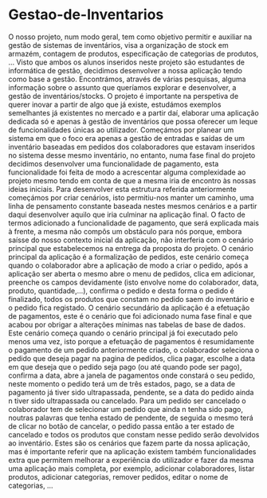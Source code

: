 # Gestao-de-Inventarios

O nosso projeto, num modo geral, tem como objetivo permitir e auxiliar na gestão de sistemas de inventários, visa a organização de stock em armazém, contagem de produtos, especificação de categorias de produtos, …
Visto que ambos os alunos inseridos neste projeto são estudantes de informática de gestão, decidimos desenvolver a nossa aplicação tendo como base a gestão. Encontrámos, através de várias pesquisas, alguma informação sobre o assunto que queríamos explorar e desenvolver, a gestão de inventários/stocks.
O projeto é importante na perspetiva de querer inovar a partir de algo que já existe, estudámos exemplos semelhantes já existentes no mercado e a partir daí, elaborar uma aplicação dedicada só e apenas à gestão de inventários que possa oferecer um leque de funcionalidades únicas ao utilizador.
 Começámos por planear um sistema em que o foco era apenas a gestão de entradas e saídas de um inventário baseadas em pedidos dos colaboradores que estavam inseridos no sistema desse mesmo inventário, no entanto, numa fase final do projeto decidimos desenvolver uma funcionalidade de pagamento, esta funcionalidade foi feita de modo a acrescentar alguma complexidade ao projeto mesmo tendo em conta de que a mesma iria de encontro às nossas ideias iniciais.  Para desenvolver esta estrutura referida anteriormente começámos por criar cenários, isto permitiu-nos manter um caminho, uma linha de pensamento constante baseada nestes mesmos cenários e a partir daqui desenvolver aquilo que iria culminar na aplicação final. O facto de termos adicionado a funcionalidade de pagamento, que será explicada mais à frente, a mesma não compôs um obstáculo para nós porque, embora saísse do nosso contexto inicial da aplicação, não interferia com o cenário principal que estabelecemos na entrega da proposta do projeto.
O cenário principal da aplicação é a formalização de pedidos, este cenário começa quando o colaborador abre a aplicação de modo a criar o pedido, após a aplicação ser aberta o mesmo abre o menu de pedidos, clica em adicionar, preenche os campos devidamente (isto envolve nome do colaborador, data, produto, quantidade,…), confirma o pedido e desta forma o pedido é finalizado, todos os produtos que constam no pedido saem do inventário e o pedido fica registado.
O cenário secundário da aplicação é a efetuação de pagamentos, este é o cenário que foi adicionado numa fase final e que acabou por obrigar a alterações mínimas nas tabelas de base de dados. Este cenário começa quando o cenário principal já foi executado pelo menos uma vez, isto porque a efetuação de pagamentos é resumidamente o pagamento de um pedido anteriormente criado, o colaborador seleciona o pedido que deseja pagar na pagina de pedidos, clica pagar, escolhe a data em que deseja que o pedido seja pago (ou até quando pode ser pago), confirma a data, abre a janela de pagamentos  onde constará o seu pedido, neste momento o pedido terá um de três estados, pago, se  a data de pagamento já tiver sido ultrapassada, pendente, se a data do pedido ainda n tiver sido ultrapassada ou cancelado. Para um pedido ser cancelado o colaborador tem de selecionar um pedido que ainda n tenha sido pago, noutras palavras que tenha estado de pendente, de seguida o mesmo terá de clicar no botão de cancelar, o pedido passa então a ter estado de cancelado e todos os produtos que constam nesse pedido serão devolvidos ao inventário.
Estes são os cenários que fazem parte da nossa aplicação, mas é importante referir que na aplicação existem também funcionalidades extra que permitem melhorar a experiência do utilizador e fazer da mesma uma aplicação mais completa, por exemplo, adicionar colaboradores, listar produtos, adicionar categorias, remover pedidos, editar o nome de categorias, … 
